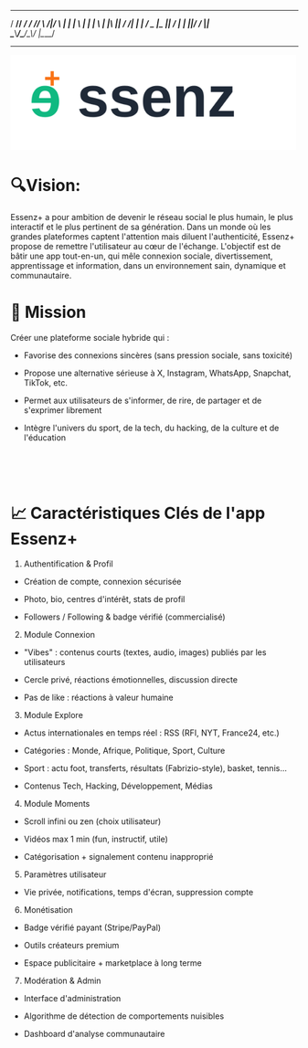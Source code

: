 
 _____ ____  ____  _____ _      ____    _   
/  __// ___\/ ___\/  __// \  /|/_   \ _| |_ 
|  \  |    \|    \|  \  | |\ || /   /|_   _|
|  /_ \___ |\___ ||  /_ | | \||/   /_  |_|  
\____\\____/\____/\____\\_/  \|\____/       
                                            
----------------------------------------------------------------

<img src="/public/logo/logo.svg" alt="Essenz+ Logo" width="500"/>

#  🔍Vision: <br>
Essenz+ a pour ambition de devenir le réseau social le plus humain, le plus interactif et le plus pertinent de sa génération. Dans un monde où les grandes plateformes captent l'attention mais diluent l'authenticité, Essenz+ propose de remettre l'utilisateur au cœur de l'échange. L'objectif est de bâtir une app tout-en-un, qui mêle connexion sociale, divertissement, apprentissage et information, dans un environnement sain, dynamique et communautaire. <br>

# 🚀 Mission

Créer une plateforme sociale hybride qui :

- Favorise des connexions sincères (sans pression sociale, sans toxicité)

- Propose une alternative sérieuse à X, Instagram, WhatsApp, Snapchat, TikTok, etc.

- Permet aux utilisateurs de s'informer, de rire, de partager et de s'exprimer librement

- Intègre l'univers du sport, de la tech, du hacking, de la culture et de l'éducation
<br>
<br>
<br>

# 📈 Caractéristiques Clés de l'app Essenz+

1. Authentification & Profil

- Création de compte, connexion sécurisée

- Photo, bio, centres d'intérêt, stats de profil

- Followers / Following & badge vérifié (commercialisé)

2. Module Connexion

- "Vibes" : contenus courts (textes, audio, images) publiés par les utilisateurs

- Cercle privé, réactions émotionnelles, discussion directe

- Pas de like : réactions à valeur humaine

3. Module Explore

- Actus internationales en temps réel : RSS (RFI, NYT, France24, etc.)

- Catégories : Monde, Afrique, Politique, Sport, Culture

- Sport : actu foot, transferts, résultats (Fabrizio-style), basket, tennis...

- Contenus Tech, Hacking, Développement, Médias

4. Module Moments

- Scroll infini ou zen (choix utilisateur)

- Vidéos max 1 min (fun, instructif, utile)

- Catégorisation + signalement contenu inapproprié

5. Paramètres utilisateur

- Vie privée, notifications, temps d'écran, suppression compte

6. Monétisation

- Badge vérifié payant (Stripe/PayPal)

- Outils créateurs premium

- Espace publicitaire + marketplace à long terme

7. Modération & Admin

- Interface d'administration

- Algorithme de détection de comportements nuisibles

- Dashboard d'analyse communautaire
